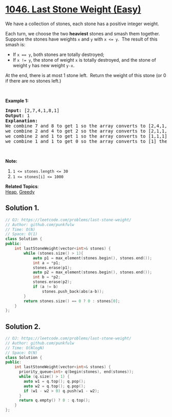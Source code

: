 # [1046. Last Stone Weight (Easy)](https://leetcode.com/problems/last-stone-weight/)

<p>We have a collection of stones, each stone&nbsp;has a positive integer weight.</p>

<p>Each turn, we choose the two <strong>heaviest</strong>&nbsp;stones&nbsp;and smash them together.&nbsp; Suppose the stones have weights <code>x</code> and <code>y</code> with <code>x &lt;= y</code>.&nbsp; The result of this smash is:</p>

<ul>
	<li>If <code>x == y</code>, both stones are totally destroyed;</li>
	<li>If <code>x != y</code>, the stone of weight <code>x</code> is totally destroyed, and the stone of weight <code>y</code> has new weight <code>y-x</code>.</li>
</ul>

<p>At the end, there is at most 1 stone left.&nbsp; Return the weight of this stone (or 0 if there are no stones left.)</p>

<p>&nbsp;</p>

<p><strong>Example 1:</strong></p>

<pre><strong>Input: </strong>[2,7,4,1,8,1]
<strong>Output: </strong>1
<strong>Explanation: </strong>
We combine 7 and 8 to get 1 so the array converts to [2,4,1,1,1] then,
we combine 2 and 4 to get 2 so the array converts to [2,1,1,1] then,
we combine 2 and 1 to get 1 so the array converts to [1,1,1] then,
we combine 1 and 1 to get 0 so the array converts to [1] then that's the value of last stone.</pre>

<p>&nbsp;</p>

<p><strong>Note:</strong></p>

<ol>
	<li><code>1 &lt;= stones.length &lt;= 30</code></li>
	<li><code>1 &lt;= stones[i] &lt;= 1000</code></li>
</ol>


**Related Topics**:  
[Heap](https://leetcode.com/tag/heap/), [Greedy](https://leetcode.com/tag/greedy/)

## Solution 1. 

```cpp
// OJ: https://leetcode.com/problems/last-stone-weight/
// Author: github.com/punkfulw
// Time: O(N)
// Space: O(1)
class Solution {
public:
    int lastStoneWeight(vector<int>& stones) {
        while (stones.size() > 1){
            auto p1 = max_element(stones.begin(), stones.end());
            int a = *p1;
            stones.erase(p1);
            auto p2 = max_element(stones.begin(), stones.end());
            int b = *p2;
            stones.erase(p2);
            if (a != b)
                stones.push_back(abs(a-b));
        }
        return stones.size() == 0 ? 0 : stones[0];
    }
};
```

## Solution 2. 

```cpp
// OJ: https://leetcode.com/problems/last-stone-weight/
// Author: github.com/punkfulw
// Time: O(NlogN)
// Space: O(N)
class Solution {
public:
    int lastStoneWeight(vector<int>& stones) {
      priority_queue<int> q(begin(stones), end(stones));
      while (q.size() > 1) {
        auto w1 = q.top(); q.pop();
        auto w2 = q.top(); q.pop();
        if (w1 - w2 > 0) q.push(w1 - w2);
      }
      return q.empty() ? 0 : q.top();
    }
};
```
